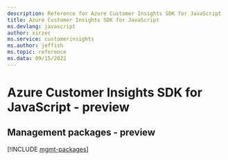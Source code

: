 ```yaml
---
description: Reference for Azure Customer Insights SDK for JavaScript
title: Azure Customer Insights SDK for JavaScript
ms.devlang: javascript
author: xirzec
ms.service: customerinsights
ms.author: jeffish
ms.topic: reference
ms.data: 09/15/2022
---
```

# Azure Customer Insights SDK for JavaScript - preview

## Management packages - preview
[!INCLUDE [mgmt-packages](customer-insights-mgmt-index.md)]
